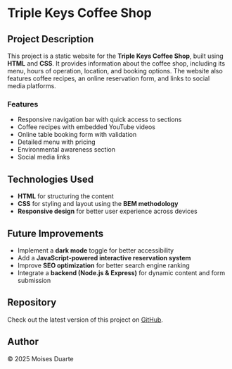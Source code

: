 # Triple Keys Coffee Shop

## Project Description

This project is a static website for the **Triple Keys Coffee Shop**, built using **HTML** and **CSS**. It provides information about the coffee shop, including its menu, hours of operation, location, and booking options. The website also features coffee recipes, an online reservation form, and links to social media platforms.

### Features

- Responsive navigation bar with quick access to sections
- Coffee recipes with embedded YouTube videos
- Online table booking form with validation
- Detailed menu with pricing
- Environmental awareness section
- Social media links

## Technologies Used

- **HTML** for structuring the content
- **CSS** for styling and layout using the **BEM methodology**
- **Responsive design** for better user experience across devices

## Future Improvements

- Implement a **dark mode** toggle for better accessibility
- Add a **JavaScript-powered interactive reservation system**
- Improve **SEO optimization** for better search engine ranking
- Integrate a **backend (Node.js & Express)** for dynamic content and form submission

## Repository

Check out the latest version of this project on [GitHub](https://github.com/moisesJduarte).

## Author

&copy; 2025 Moises Duarte
